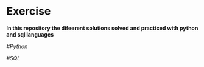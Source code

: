 # Exercise

**In this repository the difeerent solutions solved and practiced with python and sql languages**

*#Python*

*#SQL*
